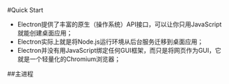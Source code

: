 #Quick Start

* Electron提供了丰富的原生（操作系统）API接口，可以让你只用JavaScript就能创建桌面应用；
* Electron实际上就是将Node.js运行环境从后台服务迁移到桌面应用；
* Electron并没有用JavaScript绑定任何GUI框架，而只是将网页作为GUI，它就是一个轻量化的Chromium浏览器；

##主进程
